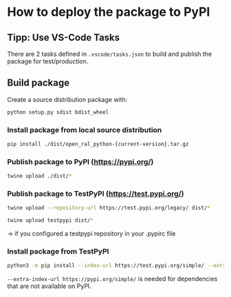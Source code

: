 # How to deploy the package to PyPI

## Tipp: Use VS-Code Tasks

There are 2 tasks defined in `.vscode/tasks.json` to build and publish the package for test/production.

## Build package

Create a source distribution package with:
```bash
python setup.py sdist bdist_wheel
```

### Install package from local source distribution

```bash
pip install ./dist/open_ral_python-{current-version}.tar.gz
```

### Publish package to PyPI (https://pypi.org/)

```bash
twine upload ./dist/*
```

### Publish package to TestPyPI (https://test.pypi.org/)

```bash
twine upload --repository-url https://test.pypi.org/legacy/ dist/*
```

```bash
twine upload testpypi dist/*
```
-> if you configured a testpypi repository in your .pypirc file

### Install package from TestPyPI

```bash
python3 -m pip install --index-url https://test.pypi.org/simple/ --extra-index-url https://pypi.org/simple/ openral-py  
```

`--extra-index-url https://pypi.org/simple/` is needed for dependencies that are not available on PyPI.